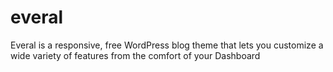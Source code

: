 # everal
Everal is a responsive, free WordPress blog theme that lets you customize a wide variety of features from the comfort of your Dashboard
